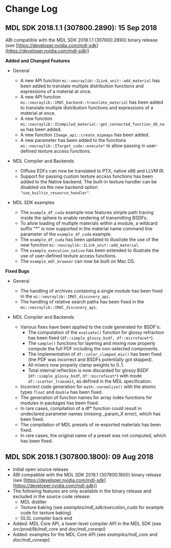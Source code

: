 Change Log
==========

MDL SDK 2018.1.1 (307800.2890): 15 Sep 2018
-----------------------------------------------

ABI compatible with the MDL SDK 2018.1.1 (307800.2890)
binary release (see [https://developer.nvidia.com/mdl-sdk](https://developer.nvidia.com/mdl-sdk))

**Added and Changed Features**

- General
    -  A new API function `mi::neuraylib::ILink_unit::add_material` has been added to
       translate multiple distribution functions and expressions of a material at once.
    -  A new API function `mi::neuraylib::IMdl_backend::translate_material` has been added to
       translate multiple distribution functions and expressions of a material at once.
    -  A new function `mi::neuraylib::ICompiled_material::get_connected_function_db_name`
       has been added.
    -  A new function `IImage_api::create_mipmaps` has been added.
    -  A new parameter has been added to the functions `mi::neuraylib::ITarget_code::execute*`
       to allow passing in user-defined texture access functions.

- MDL Compiler and Backends
    - Diffuse EDFs can now be translated to PTX, native x86 and LLVM IR.
    - Support for passing custom texture access functions has been added to the Native backend.
      The built-in texture handler can be disabled via the new backend option
      `"use_builtin_resource_handler"`.

- MDL SDK examples
    - The `example_df_cuda` example now features simple path tracing inside the sphere to
      enable rendering of transmitting BSDFs.
    - To allow loading of multiple materials within a module, a wildcard suffix "*" is now
      supported in the material name command line parameter of the `example_df_cuda` example.
    - The `example_df_cuda` has been updated to illustrate the use of the new function
      `mi::neuraylib::ILink_unit::add_material`.
    - The `example_execution_native` has been extended to illustrate the use of user-defined
      texture access functions.
    - The `example_mdl_browser` can now be built on Mac OS.

**Fixed Bugs**

- General
    - The handling of archives containing a single module has been fixed in the
      `mi::neuraylib::IMdl_discovery_api`.
    - The handling of relative search paths has been fixed in the
      `mi::neuraylib::IMdl_discovery_api`.

- MDL Compiler and Backends
    - Various fixes have been applied to the code generated for BSDF's:
        - The computation of the `evaluate()` function for glossy refraction has been fixed
          (`df::simple_glossy_bsdf, df::microfacet*`).
        - The `sample()` functions for layering and mixing now properly compute the full PDF
          including the non-selected components.
        - The implementation of `df::color_clamped_mix()` has been fixed
          (the PDF was incorrect and BSDFs potentially got skipped).
        - All mixers now properly clamp weights to 0..1.
        - Total internal reflection is now discarded for glossy BSDF
          (`df::simple_glossy_bsdf`, `df::microfacet*`) with mode `df::scatter_transmit`,
          as defined in the MDL specification.
    - Incorrect code generation for `math::normalize()` with the atomic types `float` and
      `double` has been fixed.
    - The generation of function names for array index functions for modules in packages
      has been fixed.
    - In rare cases, compilation of a df* function could result in undeclared parameter names
      (missing _param_X error), which has been fixed.
    - The compilation of MDL presets of re-exported materials has been fixed.
    - In rare cases, the original name of a preset was not computed, which has been fixed.


MDL SDK 2018.1 (307800.1800): 09 Aug 2018
-----------------------------------------------

- Initial open source release
- ABI compatible with the MDL SDK 2018.1 (307800.1800) binary release (see [https://developer.nvidia.com/mdl-sdk](https://developer.nvidia.com/mdl-sdk))
- The following features are only available in the binary release and excluded in the
  source code release:
    - MDL distiller
    - Texture baking (see *examples/mdl_sdk/execution_cuda* for example code for texture baking)
    - GLSL compiler back end
- Added: MDL Core API, a lower-level compiler API in the MDL SDK (see *src/prod/lib/mdl_core* and *doc/mdl_coreapi*)
- Added: examples for the MDL Core API (see *examples/mdl_core* and *doc/mdl_coreapi*)
